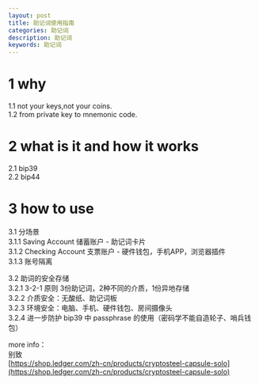 ```yaml
---
layout: post
title: 助记词使用指南
categories: 助记词
description: 助记词
keywords: 助记词
---
```


# 1 why
1.1 not your keys,not your coins.  
1.2 from private key to mnemonic code.  

# 2 what is it and how it works
2.1 bip39  
2.2 bip44  

# 3 how to use
3.1 分场景  
3.1.1 Saving Account 储蓄账户 - 助记词卡片  
3.1.2 Checking Account 支票账户 - 硬件钱包，手机APP，浏览器插件  
3.1.3 账号隔离  

3.2 助词的安全存储  
3.2.1 3-2-1 原则 3份助记词，2种不同的介质，1份异地存储  
3.2.2 介质安全：无酸纸、助记词板  
3.2.3 环境安全：电脑、手机、硬件钱包、房间摄像头  
3.2.4 进一步防护 bip39 中 passphrase 的使用（密码学不能自造轮子、哨兵钱包）  

more info：  
别致  
[https://shop.ledger.com/zh-cn/products/cryptosteel-capsule-solo](https://shop.ledger.com/zh-cn/products/cryptosteel-capsule-solo)  
